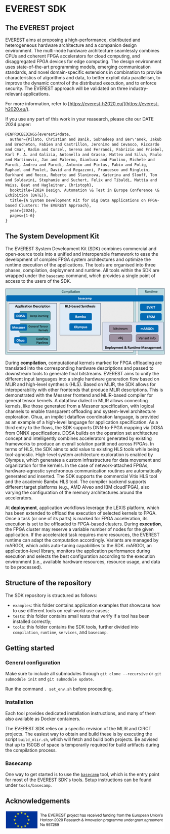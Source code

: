 # EVEREST SDK

## The EVEREST project

EVEREST aims at proposing a high-performance, distributed and heterogeneous hardware architecture and a companion design environment. The multi-node hardware architecture seamlessly combines CPUs and coherent FPGA accelerators for cloud computing, and disaggregated FPGA devices for edge computing. The design environment uses state-of-the-art programming models, emerging communication standards, and novel domain-specific extensions in combination to provide characteristics of algorithms and data, to better exploit data parallelism, to improve the dynamic control of the distributed execution, and to enforce security. The EVEREST approach will be validated on three industry-relevant applications.

For more information, refer to [https://everest-h2020.eu/](https://everest-h2020.eu/).

If you use any part of this work in your reasearch, please cite our DATE 2024 paper:

```
@INPROCEEDINGS{everest24date,
  author={Pilato, Christian and Banik, Subhadeep and Ber\'anek, Jakub and Brocheton, Fabien and Castrillon, Jeronimo and Cevasco, Riccardo and Cmar, Radim and Curzel, Serena and Ferrandi, Fabrizio and Friebel, Karl F. A. and Galizia, Antonella and Grasso, Matteo and Silva, Paulo and Martinovic, Jan and Palermo, Gianluca and Paolino, Michele and Parodi, Andrea and Parodi, Antonio and Pintus, Fabio and Polig, Raphael and Poulet, David and Regazzoni, Francesco and Ringlein, Burkhard and Rocco, Roberto and Slaninova, Katerina and Slooff, Tom and Soldavini, Stephanie and Suchert, Felix and Tibaldi, Mattia and Weiss, Beat and Hagleitner, Christoph},
  booktitle={2024 Design, Automation \& Test in Europe Conference \& Exhibition (DATE)}, 
  title={A System Development Kit for Big Data Applications on FPGA-based Clusters: The EVEREST Approach}, 
  year={2024},
  pages={1-6}
}
```

## The System Development Kit

The EVEREST System Development Kit (SDK) combines commercial and open-source tools into a unified and interoperable framework to ease the development of complex FPGA system architectures and optimize the runtime execution of the applications. The tools are organised into three phases, compilation, deployment and runtime. All tools within the SDK are wrapped under the `basecamp` command, which provides a single point of access to the users of the SDK.

![SDK diagram](images/sdk.png)

During **compilation**, computational kernels marked for FPGA offloading are translated into the corresponding hardware descriptions and passed to downstream tools to generate final bitstreams. EVEREST aims to unify the different input languages into a single hardware generation flow based on MLIR and high-level synthesis (HLS). Based on MLIR, the SDK allows for interoperability with other frontends that produce MLIR descriptions. This is demonstrated with the Messner frontend and MLIR-based compiler for general tensor kernels. A dataflow dialect in MLIR allows connecting kernels, like those generated from a Messner specification, with logical channels to enable transparent offloading and system-level architecture exploration. Ohua, an implicit dataflow coordination language, is provided as an example of a high-level language for application specification. As a third entry to the flows, the SDK supports DNN-to-FPGA mapping via DOSA from ONNX specifications. DOSA builds on the operation set architecture concept and intelligently combines accelerators generated by existing frameworks to produce an overall solution partitioned across FPGAs. In terms of HLS, the SDK aims to add value to existing HLS tools while being tool-agnostic. High-level system architecture exploration is enabled by Olympus, which generates a custom infrastructure for data movement and organization for the kernels. In the case of network-attached FPGAs, hardware-agnostic synchronous communication routines are automatically generated and inserted. The SDK supports the commercial Vitis HLS tool and the academic Bambu HLS tool. The compiler backend supports different target platforms (e.g., AMD Alveo and IBM cloudFPGA), also varying the configuration of the memory architectures around the accelerators.

At **deployment**, application workflows leverage the LEXIS platform, which has been extended to offload the execution of selected kernels to FPGA. Once a task (or one of its parts) is marked for FPGA acceleration, its execution is set to be offloaded to FPGA-based clusters. During **execution**, the FPGA cluster may reserve a variable number of nodes for the given application. If the accelerated task requires more resources, the EVEREST runtime can adapt the computation accordingly. Variants are managed by mARGOt, which adds auto-tuning capabilities to the SDK. mARGOt, an application-level library, monitors the application performance during execution and selects the best configuration according to the execution environment (i.e., available hardware resources, resource usage, and data to be processed). 

## Structure of the repository

The SDK repository is structured as follows:

- `examples`: this folder contains application examples that showcase how to use different tools on real-world use cases;
- `tests`: this folder contains small tests that verify if a tool has been installed correctly;
- `tools`: this folder contains the SDK tools, further divided into `compilation`, `runtime`, `services`, and `basecamp`.


## Getting started

### General configuration

Make sure to include all submodules through `git clone --recursive` or `git submodule init` and `git submodule update`.

Run the command `. set_env.sh` before proceeding.

### Installation

Each tool provides dedicated installation instructions, and many of them also available as Docker containers.

The EVEREST SDK relies on a specific revision of the MLIR and CIRCT projects.
The easiest way to obtain and build these is by executing the script `build_mlir.sh`, which will fetch and build both projects.
Be advised that up to 150GB of space is temporarily required for build artifacts during the compilation process.

### Basecamp

One way to get started is to use the [`basecamp`](https://github.com/everest-h2020/everest-basecamp) tool, which is the entry point for most of the EVEREST SDK's tools. Setup instructions can be found under `tools/basecamp`. 

## Acknowledgements

![Acknowledgements](images/eu_banner.png)
